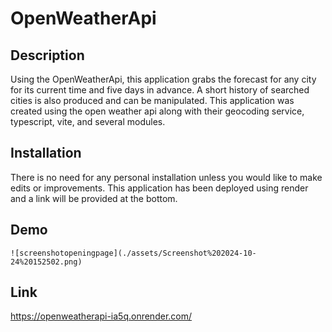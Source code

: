 # OpenWeatherApi

## Description
Using the OpenWeatherApi, this application grabs the forecast for any city for its current time and five days in advance. A short history of searched cities is also produced and can be manipulated. 
This application was created using the open weather api along with their geocoding service, typescript, vite, and several modules.

## Installation
There is no need for any personal installation unless you would like to make edits or improvements. This application has been deployed using render and a link will be provided at the bottom.

## Demo

```
![screenshotopeningpage](./assets/Screenshot%202024-10-24%20152502.png)
```

## Link
https://openweatherapi-ia5q.onrender.com/
